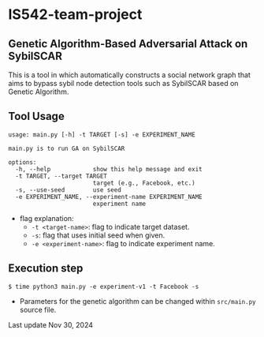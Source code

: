 # IS542-team-project

## Genetic Algorithm-Based Adversarial Attack on SybilSCAR
This is a tool in which automatically constructs a social network graph that aims to bypass sybil node detection tools such as SybilSCAR based on Genetic Algorithm.

## Tool Usage
```
usage: main.py [-h] -t TARGET [-s] -e EXPERIMENT_NAME

main.py is to run GA on SybilSCAR

options:
  -h, --help            show this help message and exit
  -t TARGET, --target TARGET
                        target (e.g., Facebook, etc.)
  -s, --use-seed        use seed
  -e EXPERIMENT_NAME, --experiment-name EXPERIMENT_NAME
                        experiment name
```
* flag explanation:
    * ``-t <target-name>``: flag to indicate target dataset.
    * ``-s``: flag that uses initial seed when given.
    * ``-e <experiment-name>``: flag to indicate experiment name.

## Execution step
```
$ time python3 main.py -e experiment-v1 -t Facebook -s
```
* Parameters for the genetic algorithm can be changed within ``src/main.py`` source file.


Last update Nov 30, 2024
